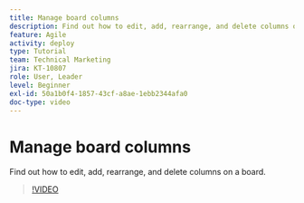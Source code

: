 ```yaml
---
title: Manage board columns
description: Find out how to edit, add, rearrange, and delete columns on a board.
feature: Agile
activity: deploy
type: Tutorial
team: Technical Marketing
jira: KT-10807
role: User, Leader
level: Beginner
exl-id: 50a1b0f4-1857-43cf-a8ae-1ebb2344afa0
doc-type: video
---
```

# Manage board columns

Find out how to edit, add, rearrange, and delete columns on a board.

>[!VIDEO](https://video.tv.adobe.com/v/346570/?quality=12&learn=on&enablevpops)
